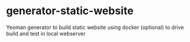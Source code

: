 # generator-static-website
Yeoman generator to build static website using docker (optional) to drive build and test in local webserver
